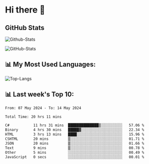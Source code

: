 # Hi there 👋

## GitHub Stats
![Github-Stats](https://github-readme-stats-sigma-five.vercel.app/api?username=ltorson&show_icons=true&theme=radical&count_private=true)

![GitHub-Stats](https://github-readme-stats.vercel.app/api/wakatime?username=LeeTorson&theme=synthwave&size_weight=0.5&count_weight=0.5&title_color=36F9F6&langs_count=10&count_private=true)

## 📊 My Most Used Languages:
![Top-Langs](https://github-readme-stats-sigma-five.vercel.app/api/top-langs/?username=LTorson&layout=compact&langs_count=10)


## 📊 Last week's Top 10:
<!--START_SECTION:waka-->

```txt
From: 07 May 2024 - To: 14 May 2024

Total Time: 20 hrs 11 mins

C#           11 hrs 31 mins  ██████████████▒░░░░░░░░░░   57.06 %
Binary       4 hrs 30 mins   █████▓░░░░░░░░░░░░░░░░░░░   22.34 %
HTML         3 hrs 13 mins   ████░░░░░░░░░░░░░░░░░░░░░   15.96 %
CSHTML       20 mins         ▒░░░░░░░░░░░░░░░░░░░░░░░░   01.71 %
JSON         20 mins         ▒░░░░░░░░░░░░░░░░░░░░░░░░   01.66 %
Text         9 mins          ▒░░░░░░░░░░░░░░░░░░░░░░░░   00.78 %
Other        5 mins          ░░░░░░░░░░░░░░░░░░░░░░░░░   00.49 %
JavaScript   0 secs          ░░░░░░░░░░░░░░░░░░░░░░░░░   00.01 %
```

<!--END_SECTION:waka-->
